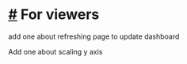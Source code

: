 # [#](#-for-viewers) For viewers

add one about refreshing page to update dashboard

Add one about scaling y axis
